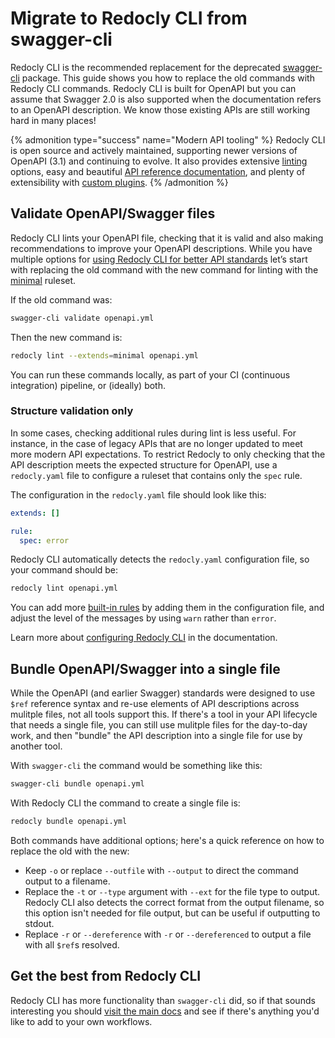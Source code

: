 # Migrate to Redocly CLI from swagger-cli

Redocly CLI is the recommended replacement for the deprecated [swagger-cli](https://www.npmjs.com/package/swagger-cli) package. This guide shows you how to replace the old commands with Redocly CLI commands. Redocly CLI is built for OpenAPI but you can assume that Swagger 2.0 is also supported when the documentation refers to an OpenAPI description. We know those existing APIs are still working hard in many places!

{% admonition type="success" name="Modern API tooling" %}
Redocly CLI is open source and actively maintained, supporting newer versions of OpenAPI (3.1) and continuing to evolve. It also provides extensive [linting](../api-standards.md) options, easy and beautiful [API reference documentation](../api-docs.md), and plenty of extensibility with [custom plugins](../custom-plugins/index.md).
{% /admonition %}

## Validate OpenAPI/Swagger files

Redocly CLI lints your OpenAPI file, checking that it is valid and also making recommendations to improve your OpenAPI descriptions.
While you have multiple options for [using Redocly CLI for better API standards](../api-standards.md) let’s start with replacing the old command with the new command for linting with the [minimal](../rules/minimal.md) ruleset.

If the old command was:

```sh
swagger-cli validate openapi.yml
```

Then the new command is:

```sh
redocly lint --extends=minimal openapi.yml
```

You can run these commands locally, as part of your CI (continuous integration) pipeline, or (ideally) both.

### Structure validation only

In some cases, checking additional rules during lint is less useful. For instance, in the case of legacy APIs that are no longer updated to meet more modern API expectations. To restrict Redocly to only checking that the API description meets the expected structure for OpenAPI, use a `redocly.yaml` file to configure a ruleset that contains only the `spec` rule.

The configuration in the `redocly.yaml` file should look like this:

```yaml
extends: []

rule:
  spec: error
```

Redocly CLI automatically detects the `redocly.yaml` configuration file, so your command should be:

```sh
redocly lint openapi.yml
```

You can add more [built-in rules](../rules/built-in-rules.md) by adding them in the configuration file, and adjust the level of the messages by using `warn` rather than `error`.

<!-- :::info Redocly configuration -->

<!-- :::info Redocly configuration -->

Learn more about [configuring Redocly CLI](../configuration/index.md) in the documentation.

<!-- ::: -->

## Bundle OpenAPI/Swagger into a single file

While the OpenAPI (and earlier Swagger) standards were designed to use `$ref` reference syntax and re-use elements of API descriptions across mulitple files, not all tools support this. If there's a tool in your API lifecycle that needs a single file, you can still use mulitple files for the day-to-day work, and then "bundle" the API description into a single file for use by another tool.

With `swagger-cli` the command would be something like this:

```sh
swagger-cli bundle openapi.yml
```

With Redocly CLI the command to create a single file is:

```sh
redocly bundle openapi.yml
```

Both commands have additional options; here's a quick reference on how to replace the old with the new:

- Keep `-o` or replace `--outfile` with `--output` to direct the command output to a filename.
- Replace the `-t` or `--type` argument with `--ext` for the file type to output. Redocly CLI also detects the correct format from the output filename, so this option isn't needed for file output, but can be useful if outputting to stdout.
- Replace `-r` or `--dereference` with `-r` or `--dereferenced` to output a file with all `$ref`s resolved.

## Get the best from Redocly CLI

Redocly CLI has more functionality than `swagger-cli` did, so if that sounds interesting you should [visit the main docs](../index.md) and see if there's anything you'd like to add to your own workflows.
